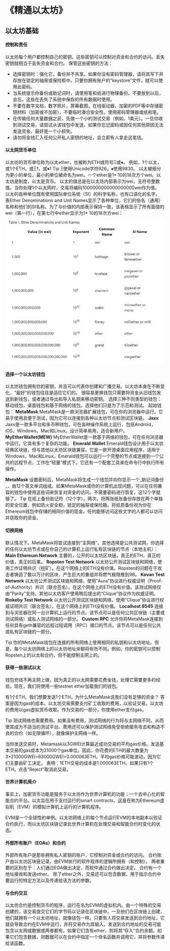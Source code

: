 # 《精通以太坊》
## 以太坊基础
#### 控制和责任
以太坊每个用户都控制自己的密钥，这些密钥可以控制对资金和合约的访问。丢失密钥就相当于丢失资金和合约。
保管这些密钥的方法：
* 选择密钥时：强化它，备份并不共享。如果你没有密码管理器，请将其写下并存放在锁定的抽屉或保险柜中。只要你拥有账户的“keystore”文件，就可以使用此密码。
* 当系统提示你备份或助记词时，请使用笔和纸进行物理备份。不要放到以后，会忘。这些在丢失了系统中保存的所有数据时使用。
* 不要在数字文档，数字照片，屏幕截图，在线驱动器，加密的PDF等中存储密钥材料（加密或不加密），不要临时凑合安全性。使用密码管理器或纸和笔。
* 在传输任何大量数据之前，先做一个小的测试交易（例如，1美元）。一旦你收到测试交易，请尝试从该钱包中发送。如果你忘记密码或因任何其他原因无法发送资金，最好是一个小损失。
* 请勿将金钱汇入任何公开私人密钥的地址，会立即有人拿走这笔钱。
#### 以太网货币单位
以太坊的货币单位称为以太ether，也被称为ETH或符号Ξ或♦。
例如，1个以太，或1个ETH，或Ξ1，或♦1
Tip Ξ使用Unicode字符926，♦使用9830。
以太被细分为更小的单位，最小的单位被命名为wei。一个ether是1* 10的18次方个wei。以太坊是制度，以太是货币。
以太的值总是在以太坊内部表示为wei，无符号整数值。当你处理1个以太网时，交易将编码1000000000000000000wei作为值。
以太的各种单位既有使用国际单位系统（SI）的科学名称，也有口语化的名字。
表Ether Denominations and Unit Names显示了各种单位，它们的俗名（通用）名称和他们的SI名称。为了与价值的内部表示保持一致，该表格显示了所有面值的wei（第一行），在第七行中ether显示为1* 10的18次方wei：

![img](https://github.com/noicannot/DigitalAssetsLab/blob/main/Blockchain/tanglu/Ethereum/EtherDenominationsAndUnitNames.jpg)

#### 选择一个以太坊钱包
以太坊钱包拥有你的密钥，并且可以代表你创建和广播交易。以太坊本身在不断变化，“最好”的钱包往往是适应它们的。
很容易更换钱包只需要将资金从旧钱包发送到新钱包，或者通过导出和导入私钥来移动密钥。
选择三种不同类型的钱包：移动钱包，桌面钱包和基于网络的钱包。选择他们只是为了示范和测试。
起始钱包：
**MetaMask**
MetaMask是一款浏览器扩展钱包，可在你的浏览器中运行。它易于使用且便于测试，因为它可以连接到各种以太坊节点和测试区块链。
**Jaxx**
Jaxx是一款多平台和多币种钱包，可在各种操作系统上运行，包括Android，iOS，Windows，Mac和Linux。设计简单易用，适合新用户。
**MyEtherWallet(MEW)**
MyEtherWallet是一款基于网络的钱包，可在任何浏览器中运行。它具有多个复杂的功能。
**Emerald Wallet**
Emerald钱包设计用于以太坊经典区块链，但与其他以太坊区块链兼容。它是一款开源桌面应用程序，适用于Windows，Mac和Linux。Emerald钱包可以运行一个完整的节点或连接到一个公共的远程节点，工作在“轻量”模式下。它还有一个配套工具来在命令行中执行所有操作。

**MetaMask**
设置密码后，MetaMask将生成一个钱包并向你显示一个_助记词备份_，由12个英文单词组成。如果MetaMask或你的计算机出现问题，可以在任何兼容的钱包中使用这些词来恢复对资金的访问。不需要密码进行恢复，这12个字就够了。
Tip 在纸上备份助记符（12个字），两次。将两张纸张备份存放在两个单独的安全位置，例如防火安全柜，锁定的抽屉或保险箱。将纸质备份视为你在Ethereum钱包中存储的相同价值的现金。任何能够访问这些文字的人都可以访问并窃取你的资金。
#### 切换网络
默认情况下，MetaMask将尝试连接到“主网络”。其他选择是公共测试网，你选择的任何以太坊节点或在你自己的计算机上运行私有区块链的节点（本地主机）：
**Main Ethereum Network**
主要的，公开的以太坊区块链。真正的ETH，真正的价值，真正的后果。
**Ropsten Test Network**
以太坊公开测试区块链和网络，使用工作证明共识（挖矿）。在这个网络上的ETH没有价值。Ropsten的问题在于攻击者铸造了数以万计的区块，产生巨大的重组并将燃气极限推到9B。
**Kovan Test Network**
以太坊公开测试区块链和网络，使用“Aura”协议进行权威证明（Proof-of-Authority）共识（联合签名）。在这个网络上的ETH没有价值。该测试网络仅由“Parity”支持。其他以太坊客户使用稍后提出的“Clique”协议作为权威证明。
**Rinkeby Test Network**
以太坊公开测试区块链和网络，使用“Clique”协议进行权威证明共识（联合签名）。在这个网络上的ETH没有价值。
**Localhost 8545**
连接到与浏览器在同一台计算机上运行的节点。该节点可以是任何公共区块链（主要或测试网络）或私人测试网络的一部分。
**Custom RPC**
允许你将MetaMask连接到任何具有geth兼容的远程过程调用（RPC）接口的节点。该节点可以是任何公共或私有区块链的一部分。

Tip 你的MetaMask钱包在连接的所有网络上使用相同的私钥和以太坊地址。但是，每个以太坊网络上的以太坊地址余额将有所不同。例如，你的密钥可以控制Ropsten上的以太和合约，但不能控制主网上的。

#### 获得一些测试以太
钱包充钱不再主网上做，因为真正的以太网需要花费金钱，处理它需要更多的经验。现在，我们将使用一些testnet ether加载我们的钱包。

有1个ETH，我们想要发送1个ETH，为什么MetaMask说我们没有足够的资金？
答案是因为gas的成本。以太坊交易需要支付矿工收取的费用，以验证交易。以太坊的费用以gas虚拟货币收取。作为交易的一部分，你使用ether支付gas。

Tip  测试网络也需要费用。如果没有费用，测试网络的行为将与主网络不同，从而使其成为不适当的测试平台。费用还可以保护测试网络免受拒绝服务攻击和构造不良的合约（如无限循环），就像保护主网络一样。


当你发送交易时，Metamask以3GWEI计算最近成功交易的平均gas价格。发送基本交易的gas成本为21000个gas单位。因此，你花费的ETH的最大数量为3*21000GWEI=63000GWEI=0.000063ETH。平均gas价格可能波动，因为它们主要由矿工决定。
表明：1ETH交易的成本是1.000063ETH。如果只有1个ETH。点击“Reject”取消此交易。

#### 世界计算机简介
事实上，加密货币功能是服务于以太坊作为世界计算机的功能；一个去中心化的智能合约平台。以太旨在用于支付运行的smart contracts，这是在称为Ethereum虚拟机（EVM）的模拟计算机上运行的计算机程序。

EVM是一个全球性的单例。以太坊网络上的每个节点运行EVM的本地副本以验证合约执行，而以太坊区块链记录此世界计算机在处理交易和智能合约时变化的状态。
#### 外部所有账户（EOAs）和合约
外部所有账户是那些拥有私人密钥的账户，它控制对资金或合约的访问。
合约账户由以太坊区块链记录，由EVM执行的软件程序的逻辑所拥有（和控制）。
两者重要的区别在于：人们通过EOA做出决定，而软件通过合约做出决定。
合约有一个地址接收和发送ether。
除了ether之外，交易还可以包含数据，用于指示合约中要运行的特定方法以及传递给该方法的参数。

#### 与合约交互
以太坊合约是控制货币的程序，运行在名为EVM的虚拟机内。由一个特殊的交易创建的，该交易提交它们的字节码以记录在区块链中。一旦他们在区块链上创建，他们就拥有一个以太坊地址，就像钱包一样。只要有人将交易发送到合约地址，它就会导致合约在EVM中运行，并将交易作为其输入。发送到合约地址的交易可能包含以太网或数据或两者都有。如果它们含有ether，则将其“存入”合约余额。如果它们包含数据，则数据可以在合约中指定一个命名函数并调用它，并将参数传递给该函数。
